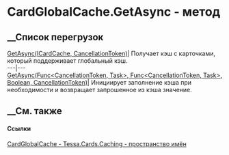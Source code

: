 # CardGlobalCache.GetAsync - метод
##  __Список перегрузок
[GetAsync(ICardCache,
CancellationToken)](M_Tessa_Cards_Caching_CardGlobalCache_GetAsync.htm)|
Получает кэш с карточками, который поддерживает глобальный кэш.  
---|---  
[GetAsync<T>(Func<CancellationToken, Task<T>>, Func<CancellationToken,
Task<T>>, Boolean,
CancellationToken)](M_Tessa_Platform_Caching_GlobalCache_1_GetAsync__1.htm)|
Инициирует заполнение кэша при необходимости и возвращает запрошенное из кэша
значение.  
## __См. также
#### Ссылки
[CardGlobalCache - ](T_Tessa_Cards_Caching_CardGlobalCache.htm)
[Tessa.Cards.Caching - пространство имён](N_Tessa_Cards_Caching.htm)
